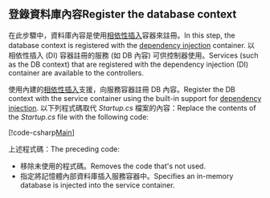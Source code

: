 ## <a name="register-the-database-context"></a><span data-ttu-id="6482e-101">登錄資料庫內容</span><span class="sxs-lookup"><span data-stu-id="6482e-101">Register the database context</span></span>

<span data-ttu-id="6482e-102">在此步驟中，資料庫內容是使用[相依性插入](xref:fundamentals/dependency-injection)容器來註冊。</span><span class="sxs-lookup"><span data-stu-id="6482e-102">In this step, the database context is registered with the [dependency injection](xref:fundamentals/dependency-injection) container.</span></span> <span data-ttu-id="6482e-103">以相依性插入 (DI) 容器註冊的服務 (如 DB 內容) 可供控制器使用。</span><span class="sxs-lookup"><span data-stu-id="6482e-103">Services (such as the DB context) that are registered with the dependency injection (DI) container are available to the controllers.</span></span>

<span data-ttu-id="6482e-104">使用內建的[相依性插入](xref:fundamentals/dependency-injection)支援，向服務容器註冊 DB 內容。</span><span class="sxs-lookup"><span data-stu-id="6482e-104">Register the DB context with the service container using the built-in support for [dependency injection](xref:fundamentals/dependency-injection).</span></span> <span data-ttu-id="6482e-105">以下列程式碼取代 *Startup.cs* 檔案的內容：</span><span class="sxs-lookup"><span data-stu-id="6482e-105">Replace the contents of the *Startup.cs* file with the following code:</span></span>

[!code-csharp[Main](../../tutorials/first-web-api/sample/TodoApi/Startup.cs?highlight=2,4,12)]

<span data-ttu-id="6482e-106">上述程式碼：</span><span class="sxs-lookup"><span data-stu-id="6482e-106">The preceding code:</span></span>

* <span data-ttu-id="6482e-107">移除未使用的程式碼。</span><span class="sxs-lookup"><span data-stu-id="6482e-107">Removes the code that's not used.</span></span>
* <span data-ttu-id="6482e-108">指定將記憶體內部資料庫插入服務容器中。</span><span class="sxs-lookup"><span data-stu-id="6482e-108">Specifies an in-memory database is injected into the service container.</span></span>